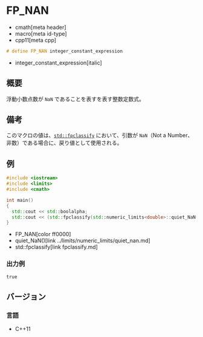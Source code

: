 # FP_NAN
* cmath[meta header]
* macro[meta id-type]
* cpp11[meta cpp]

```cpp
# define FP_NAN integer_constant_expression
```
* integer_constant_expression[italic]

## 概要
浮動小数点数が `NaN` であることを表すを表す整数定数式。


## 備考
このマクロの値は、[`std::fpclassify`](fpclassify.md) において、引数が `NaN`（Not a Number、非数）である場合に、戻り値として使用される。


## 例
```cpp example
#include <iostream>
#include <limits>
#include <cmath>

int main()
{
  std::cout << std::boolalpha;
  std::cout << (std::fpclassify(std::numeric_limits<double>::quiet_NaN()) == FP_NAN) << std::endl;
}
```
* FP_NAN[color ff0000]
* quiet_NaN()[link ../limits/numeric_limits/quiet_nan.md]
* std::fpclassify[link fpclassify.md]

### 出力例
```
true
```


## バージョン
### 言語
- C++11
